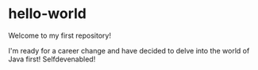# hello-world

Welcome to my first repository!

I'm ready for a career change and have decided to delve into the world of Java first! 
Selfdevenabled!
